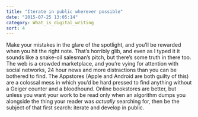```yaml
---
title: "Iterate in public wherever possible"
date: "2015-07-25 13:05:14"
category: What_is_digital_writing
sort: 4
---
```


Make your mistakes in the glare of the spotlight, and you’ll be rewarded
when you hit the right note. That’s horribly glib, and even as I typed
it it sounds like a snake-oil salesman’s pitch, but there’s some truth
in there too. The web is a crowded marketplace, and you’re vying for
attention with social networks, 24 hour news and more distractions than
you can be bothered to find. The Appstores (Apple and Android are both
guilty of this) are a colossal mess in which you’d be hard pressed to
find anything without a Geiger counter and a bloodhound. Online
bookstores are better, but unless you want your work to be read only
when an algorithm dumps you alongside the thing your reader was
*actually* searching for, then be the subject of that first search:
iterate and develop in public.

